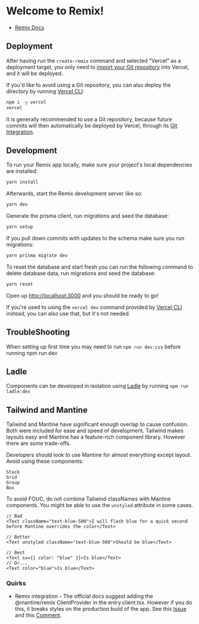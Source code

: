 # Welcome to Remix!

- [Remix Docs](https://remix.run/docs)

## Deployment

After having run the `create-remix` command and selected "Vercel" as a deployment target, you only need to [import your Git repository](https://vercel.com/new) into Vercel, and it will be deployed.

If you'd like to avoid using a Git repository, you can also deploy the directory by running [Vercel CLI](https://vercel.com/cli):

```sh
npm i -g vercel
vercel
```

It is generally recommended to use a Git repository, because future commits will then automatically be deployed by Vercel, through its [Git Integration](https://vercel.com/docs/concepts/git).

## Development

To run your Remix app locally, make sure your project's local dependencies are installed:

```sh
yarn install
```

Afterwards, start the Remix development server like so:

```sh
yarn dev
```

Generate the prisma client, run migrations and seed the database:

```sh
yarn setup
```

If you pull down commits with updates to the schema make sure you run migrations:

```sh
yarn prisma migrate dev
```

To reset the database and start fresh you can run the following command to delete database data, run migrations and seed the database:

```sh
yarn reset
```

Open up [http://localhost:3000](http://localhost:3000) and you should be ready to go!

If you're used to using the `vercel dev` command provided by [Vercel CLI](https://vercel.com/cli) instead, you can also use that, but it's not needed.

## TroubleShooting

When setting up first time you may need to run `npm run dev:css` before running npm run dev

## Ladle

Components can be developed in isolation using [Ladle](https://ladle.dev/) by running `npm run ladle:dev`

## Tailwind and Mantine

Tailwind and Mantine have significant enough overlap to cause confusion. Both were included for ease and speed of development. Tailwind makes layouts easy and Mantine has a feature-rich component library. However there are some trade-offs.

Developers should look to use Mantine for almost everything except layout. Avoid using these components:

```
Stack
Grid
Group
Box
```

To avoid FOUC, do not combine Tailwind classNames with Mantine components. You might be able to use the `unstyled` attribute in some cases.

```tsx
// Bad
<Text className="text-blue-500">I will flash blue for a quick second before Mantine overrides the color</Text>

// Better
<Text unstyled className="text-blue-500">Should be blue</Text>

// Best
<Text sx={{ color: "blue" }}>Is blue</Text>
// Or...
<Text color="blue">Is blue</Text>
```

### Quirks

- Remix integration - The official docs suggest adding the @mantine/remix ClientProvider in the entry.client.tsx. However if you do this, it breaks styles on the production build of the app. See this [Issue](https://github.com/mantinedev/mantine-remix-template/issues/4) and this [Comment](https://github.com/mantinedev/mantine/issues/2311#issuecomment-1264549626).
